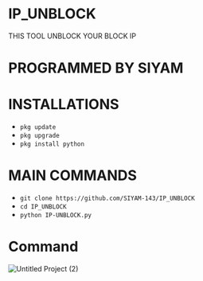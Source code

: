 # IP_UNBLOCK
THIS TOOL UNBLOCK YOUR BLOCK IP

# PROGRAMMED BY SIYAM

# INSTALLATIONS

- `pkg update`
- `pkg upgrade`
- `pkg install python`

# MAIN COMMANDS
- `git clone https://github.com/SIYAM-143/IP_UNBLOCK`
- `cd IP_UNBLOCK`
- `python IP-UNBLOCK.py`


# Command
![Untitled Project (2)](https://i.postimg.cc/sfvKxHfY/IMG-20240229-163016.jpg)
